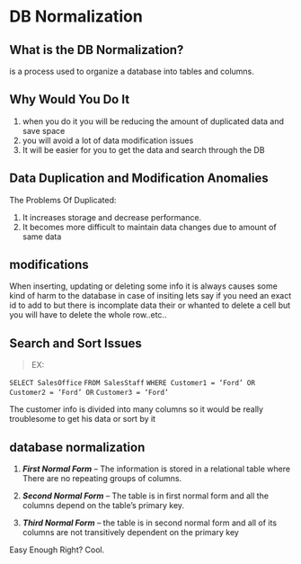 # DB Normalization

## What is the DB Normalization?

is a process used to organize a database into tables and columns.

## Why Would You Do It

1. when you do it you will be reducing the amount of duplicated data and save space
2. you will avoid a lot of data modification issues
3. It will be easier for you to get the data and search through the DB

## Data Duplication and Modification Anomalies

The Problems Of Duplicated:

1. It increases storage and decrease performance.
2. It becomes more difficult to maintain data changes due to amount of same data

## modifications

When inserting, updating or deleting some info it is always causes some kind of harm to the database in case of insiting lets say if you need an exact id to add to but there is incomplate data their or whanted to delete a cell but you will have to delete the whole row..etc..

## Search and Sort Issues

> EX:

`SELECT SalesOffice`
`FROM SalesStaff`
`WHERE Customer1 = ‘Ford’ OR`
      `Customer2 = ‘Ford’ OR`
      `Customer3 = ‘Ford’`

The customer info is divided into many columns so it would be really troublesome to get his data or sort by it

## database normalization

1. ***First Normal Form*** – The information is stored in a relational table where There are no repeating groups of columns.

2. ***Second Normal Form*** – The table is in first normal form and all the columns depend on the table’s primary key.

3. ***Third Normal Form*** – the table is in second normal form and all of its columns are not transitively dependent on the primary key

Easy Enough Right? Cool.
